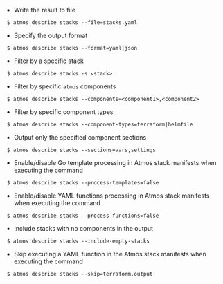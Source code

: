 - Write the result to file

```
 $ atmos describe stacks --file=stacks.yaml
```

- Specify the output format

```
 $ atmos describe stacks --format=yaml|json
```

- Filter by a specific stack

```
 $ atmos describe stacks -s <stack>
```

- Filter by specific `atmos` components

```
 $ atmos describe stacks --components=<component1>,<component2>
```

- Filter by specific component types

```
 $ atmos describe stacks --component-types=terraform|helmfile
```

- Output only the specified component sections

```
 $ atmos describe stacks --sections=vars,settings
```

- Enable/disable Go template processing in Atmos stack manifests when executing the command

```
 $ atmos describe stacks --process-templates=false
```

- Enable/disable YAML functions processing in Atmos stack manifests when executing the command

```
 $ atmos describe stacks --process-functions=false
```

- Include stacks with no components in the output

```
 $ atmos describe stacks --include-empty-stacks
```

- Skip executing a YAML function in the Atmos stack manifests when executing the command

```
 $ atmos describe stacks --skip=terraform.output
```
